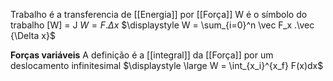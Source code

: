 Trabalho é a transferencia de [[Energia]] por [[Força]]
W é o símbolo do trabalho [W] = J 
$W = F. \Delta x$
$\displaystyle W = \sum_{i=0}^n \vec F_x .\vec {\Delta x}$ 

**Forças variáveis**
A definição é a [[integral]] da [[Força]] por um deslocamento infinitesimal
 $\displaystyle \large  W = \int_{x_i}^{x_f} F(x)dx$ 